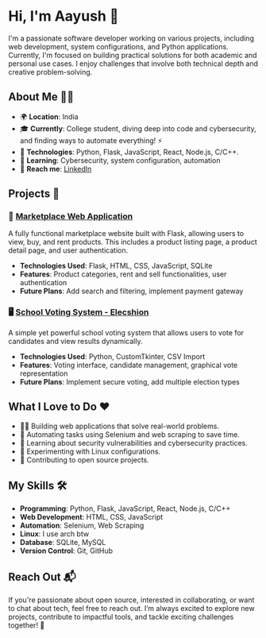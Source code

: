 # Hi, I'm Aayush 👋

I'm a passionate software developer working on various projects, including web development, system configurations, and Python applications. Currently, I'm focused on building practical solutions for both academic and personal use cases. I enjoy challenges that involve both technical depth and creative problem-solving.

## About Me 🧑‍💻

- 🌍 **Location**: India
- 🎓 **Currently**: College student, diving deep into code and cybersecurity, and finding ways to automate everything! ⚡
- 🔧 **Technologies**: Python, Flask, JavaScript, React, Node.js, C/C++.
- 🧠 **Learning**: Cybersecurity, system configuration, automation
- 💬 **Reach me**: [LinkedIn](https://www.linkedin.com/in/aayushkumar26)

## Projects 🚀

### 🛒 [Marketplace Web Application](https://github.com/lyr-ast/sya-marketplace)
A fully functional marketplace website built with Flask, allowing users to view, buy, and rent products. This includes a product listing page, a product detail page, and user authentication.

- **Technologies Used**: Flask, HTML, CSS, JavaScript, SQLite
- **Features**: Product categories, rent and sell functionalities, user authentication
- **Future Plans**: Add search and filtering, implement payment gateway

### 🖥️ [School Voting System - Elecshion](https://github.com/lyr-ast/E-voting-Software)
A simple yet powerful school voting system that allows users to vote for candidates and view results dynamically.

- **Technologies Used**: Python, CustomTkinter, CSV Import
- **Features**: Voting interface, candidate management, graphical vote representation
- **Future Plans**: Implement secure voting, add multiple election types

## What I Love to Do ❤️

- 🧑‍💻 Building web applications that solve real-world problems.
- 🤖 Automating tasks using Selenium and web scraping to save time.
- 🔐 Learning about security vulnerabilities and cybersecurity practices.
- 🚀 Experimenting with Linux configurations.
- 🧠 Contributing to open source projects.

## My Skills 🛠️

- **Programming**: Python, Flask, JavaScript, React, Node.js, C/C++
- **Web Development**: HTML, CSS, JavaScript
- **Automation**: Selenium, Web Scraping
- **Linux**: I use arch btw
- **Database**: SQLite, MySQL
- **Version Control**: Git, GitHub

## Reach Out 📬

If you're passionate about open source, interested in collaborating, or want to chat about tech, feel free to reach out. I’m always excited to explore new projects, contribute to impactful tools, and tackle exciting challenges together! 🌟
